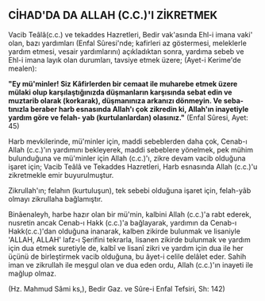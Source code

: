 ## CİHAD'DA DA ALLAH (C.C.)'I ZİKRETMEK

Vacib Teâlâ(c.c.) ve tekaddes Hazretleri, Bedir vak'asında Ehl-i imana vaki' olan, bazı yardımları (Enfal Sûresi'nde; kafirleri az göstermesi, meleklerle yardım etmesi, vesair yardımlarını) açıkladıktan sonra, yardıma sebeb ve Ehl-i imana layık olan durumları, tavsiye etmek üzere; (Ayet-i Kerime'de mealen):

**"Ey mü'minler! Siz Kâfirlerden bir cemaat ile muha­rebe etmek üzere mülaki olup karşılaştığınızda düş­manların karşısında sebat edin ve muztarib olarak (korkarak), düşmanınıza arkanızı dönmeyin. Ve seba­tınızla beraber harb esnasında Allah'ı çok zikredin ki, Allah'ın inayetiyle yardım göre ve felah- yab (kurtu­lanlardan) olasınız."**
(Enfal Sûresi, Ayet: 45)

Harb mevkilerinde, mü'minler için, maddi sebeblerden daha çok, Cenab-ı Allah (c.c.)'ın yardımını bekleye­rek, maddi sebeblere yönelmek, pek mühim bulundu­ğuna ve mü'minler için Allah (c.c.)'ı, zikre devam vacib olduğuna işaret için; Vacib Teâlâ ve Tekaddes Haz­retleri, Harb esnasında Allah (c.c.)'u zikretmekle emir buyurulmuştur.

Zikrullah'ın; felahın (kurtuluşun), tek sebebi olduğu­na işaret için, felah-yâb olmayı zikrullaha bağlamıştır.

Binâenaleyh, harbe hazır olan bir mü'min, kalbini Allah (c.c.)'a rabt ederek, nusretin ancak Cenab-ı Hakk (c.c.)'a bağlayarak, yardımın da Cenab-ı Hakk(c.c.)'dan olduğuna inanarak, kalben zikirde bulunmak ve lisaniyle 'ALLAH, ALLAH' lafz-ı Şerifini tekrarla, lisanen zikirde bulunmak ve yardım için dua etmek sure­tiyle de, kalbî ve lisanî zikri ve yardım için dua ile her üçünü de birleştirmek vacib olduğuna, bu âyet-i celile delâlet eder. Sahih iman ve zikrullah ile meşgul olan ve dua eden ordu, Allah (c.c.)'ın inayeti ile mağlup olmaz.

(Hz. Mahmud Sâmi ks,), Bedir Gaz. ve Sûre-i Enfal Tefsiri, Sh: 142)

